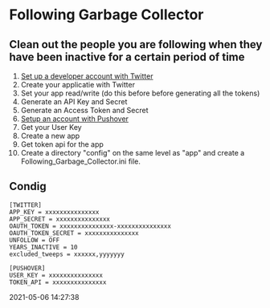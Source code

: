 # Following Garbage Collector

## Clean out the people you are following when they have been inactive for a certain period of time

1. [Set up a developer account with Twitter](https://developer.twitter.com/en/portal/projects-and-apps)
2. Create your applicatie with Twitter
3. Set your app read/write (do this before before generating all the tokens)
4. Generate an API Key and Secret
5. Generate an Access Token and Secret
6. [Setup an account with Pushover](https://pushover.net)
7. Get your User Key
8. Create a new app
9. Get token api for the app
10. Create a directory "config" on the same level as "app" and create a Following_Garbage_Collector.ini file.

## Condig

    [TWITTER]
    APP_KEY = xxxxxxxxxxxxxxx
    APP_SECRET = xxxxxxxxxxxxxxx
    OAUTH_TOKEN = xxxxxxxxxxxxxxx-xxxxxxxxxxxxxxx
    OAUTH_TOKEN_SECRET = xxxxxxxxxxxxxxx
    UNFOLLOW = OFF
    YEARS_INACTIVE = 10
    excluded_tweeps = xxxxxx,yyyyyyy

    [PUSHOVER]
    USER_KEY = xxxxxxxxxxxxxxx
    TOKEN_API = xxxxxxxxxxxxxxx

2021-05-06 14:27:38
